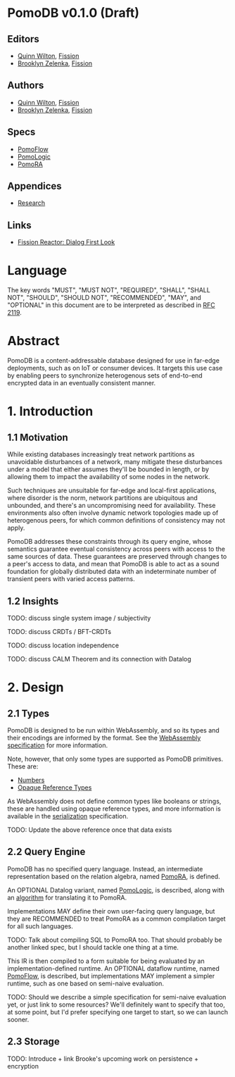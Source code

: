 # PomoDB v0.1.0 (Draft)

## Editors

* [Quinn Wilton](https://github.com/QuinnWilton), [Fission](https://fission.codes)
* [Brooklyn Zelenka](https://github.com/expede), [Fission](https://fission.codes)

## Authors

* [Quinn Wilton](https://github.com/QuinnWilton), [Fission](https://fission.codes)
* [Brooklyn Zelenka](https://github.com/expede), [Fission](https://fission.codes)

## Specs

* [PomoFlow](./pomo_db/pomo_flow.md)
* [PomoLogic](./pomo_db/pomo_logic.md)
* [PomoRA](./pomo_db/pomo_ra.md)

## Appendices

* [Research](./RESEARCH.md)

## Links

* [Fission Reactor: Dialog First Look](https://fission.codes/blog/fission-reactor-dialog-first-look/)

# Language

The key words "MUST", "MUST NOT", "REQUIRED", "SHALL", "SHALL NOT", "SHOULD", "SHOULD NOT", "RECOMMENDED", "MAY", and "OPTIONAL" in this document are to be interpreted as described in [RFC 2119](https://datatracker.ietf.org/doc/html/rfc2119).


# Abstract

PomoDB is a content-addressable database designed for use in far-edge deployments, such as on IoT or consumer devices. It targets this use case by enabling peers to synchronize heterogenous sets of end-to-end encrypted data in an eventually consistent manner.

# 1. Introduction

## 1.1 Motivation

While existing databases increasingly treat network partitions as unavoidable disturbances of a network, many mitigate these disturbances under a model that either assumes they'll be bounded in length, or by allowing them to impact the availability of some nodes in the network.

Such techniques are unsuitable for far-edge and local-first applications, where disorder is the norm, network partitions are ubiquitous and unbounded, and there's an uncompromising need for availability. These environments also often involve dynamic network topologies made up of heterogenous peers, for which common definitions of consistency may not apply.

PomoDB addresses these constraints through its query engine, whose semantics guarantee eventual consistency across peers with access to the same sources of data. These guarantees are preserved through changes to a peer's access to data, and mean that PomoDB is able to act as a sound foundation for globally distributed data with an indeterminate number of transient peers with varied access patterns.

## 1.2 Insights

TODO: discuss single system image / subjectivity

TODO: discuss CRDTs / BFT-CRDTs

TODO: discuss location independence

TODO: discuss CALM Theorem and its connection with Datalog

# 2. Design

## 2.1 Types

PomoDB is designed to be run within WebAssembly, and so its types and their encodings are informed by the format. See the [WebAssembly specification](https://webassembly.github.io/spec/core/appendix/index-types.html) for more information.

Note, however, that only some types are supported as PomoDB primitives. These are:

- [Numbers](https://webassembly.github.io/spec/core/syntax/types.html#syntax-numtype)
- [Opaque Reference Types](https://webassembly.github.io/spec/core/syntax/types.html#reference-types)

As WebAssembly does not define common types like booleans or strings, these are handled using opaque reference types, and more information is available in the [serialization](./serialization.md) specification.

TODO: Update the above reference once that data exists

## 2.2 Query Engine

PomoDB has no specified query language. Instead, an intermediate representation based on the relation algebra, named [PomoRA](./pomo_db/pomo_ra.md), is defined.

An OPTIONAL Datalog variant, named [PomoLogic](./pomo_db/pomo_logic.md), is described, along with an [algorithm](./pomo_db/pomo_ra.md#5-compilation-from-pomo-logic) for translating it to PomoRA.

Implementations MAY define their own user-facing query language, but they are RECOMMENDED to treat PomoRA as a common compilation target for all such languages.

TODO: Talk about compiling SQL to PomoRA too. That should probably be another linked spec, but I should tackle one thing at a time.

This IR is then compiled to a form suitable for being evaluated by an implementation-defined runtime. An OPTIONAL dataflow runtime, named [PomoFlow](./pomo_db/pomo_flow.md), is described, but implementations MAY implement a simpler runtime, such as one based on semi-naive evaluation.

TODO: Should we describe a simple specification for semi-naive evaluation yet, or just link to some resources? We'll definitely want to specify that too, at some point, but I'd prefer specifying one target to start, so we can launch sooner.

## 2.3 Storage

TODO: Introduce + link Brooke's upcoming work on persistence + encryption